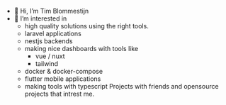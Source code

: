 - 👋 Hi, I’m Tim Blommestijn
- 👀 I’m interested in
  - high quality solutions using the right tools.
  - laravel applications
  - nestjs backends
  - making nice dashboards with tools like
    - vue / nuxt
    - tailwind
   - docker & docker-compose
   - flutter mobile applications
   - making tools with typescript
  Projects with friends and opensource projects that intrest me.  
<!---
da-tokkies/da-tokkies is a ✨ special ✨ repository because its `README.md` (this file) appears on your GitHub profile.
You can click the Preview link to take a look at your changes.
--->
